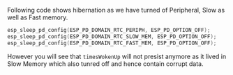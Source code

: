   Following code shows hibernation as we have turned of Peripheral, Slow as well as Fast memory.      
  ```c
  esp_sleep_pd_config(ESP_PD_DOMAIN_RTC_PERIPH, ESP_PD_OPTION_OFF);
  esp_sleep_pd_config(ESP_PD_DOMAIN_RTC_SLOW_MEM, ESP_PD_OPTION_OFF);
  esp_sleep_pd_config(ESP_PD_DOMAIN_RTC_FAST_MEM, ESP_PD_OPTION_OFF);
  ```    
      
However you will see that `timesWokenUp` will not presist anymore as it lived in Slow Memory which also tunred off and hence contain corrupt data.      
